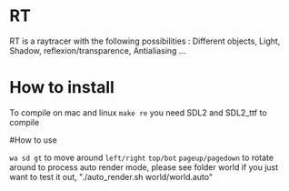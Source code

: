 # RT

RT is a raytracer with the following possibilities : Different objects, Light, Shadow, reflexion/transparence, Antialiasing ...

# How to install

To compile on mac and linux `make re`
you need SDL2 and SDL2_ttf to compile

#How to use

`wa sd gt` to move around
`left/right` `top/bot` `pageup/pagedown` to rotate around
to process auto render mode, please see folder world
if you just want to test it out, "./auto_render.sh world/world.auto"

